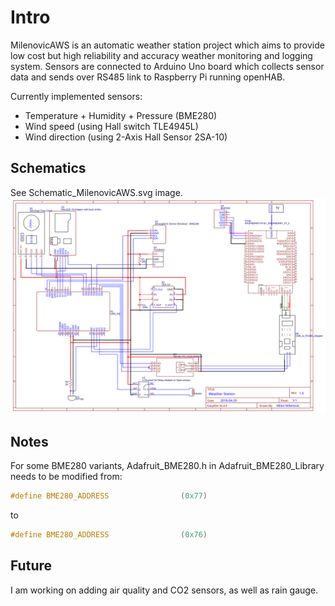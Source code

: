 # Intro

MilenovicAWS is an automatic weather station project which aims to provide low cost but high reliability and accuracy weather monitoring and logging system. Sensors are connected to Arduino Uno board which collects sensor data and sends over RS485 link to Raspberry Pi running openHAB.

Currently implemented sensors:
+ Temperature + Humidity + Pressure (BME280)
+ Wind speed (using Hall switch TLE4945L)
+ Wind direction (using 2-Axis Hall Sensor 2SA-10)

## Schematics
See Schematic_MilenovicAWS.svg image.
![schematics](https://github.com/milenovic/MilenovicAWS/blob/master/Schematic_MilenovicAWS.svg)

## Notes

For some BME280 variants, Adafruit_BME280.h in Adafruit_BME280_Library needs to be modified from:
```C++
#define BME280_ADDRESS                (0x77)
```
to 
```C++
#define BME280_ADDRESS                (0x76)
```

## Future
I am working on adding air quality and CO2 sensors, as well as rain gauge.
